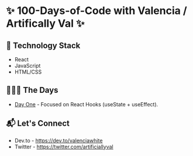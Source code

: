 # ✨ 100-Days-of-Code with Valencia / Artifically Val ✨

## 🐲 Technology Stack 
- React 
- JavaScript
- HTML/CSS
 

## 👩🏽‍💻 The Days  
- [Day One](https://github.com/valenciawhite/100-Days-of-Code/blob/main/day-1/read-me.md) - Focused on React Hooks (useState + useEffect).

## :mailbox_with_mail: Let's Connect
- Dev.to - https://dev.to/valenciawhite
- Twitter - https://twitter.com/artificiallyval
